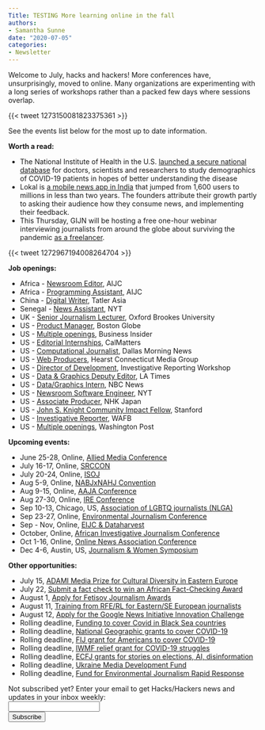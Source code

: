 ```yaml
---
Title: TESTING More learning online in the fall
authors: 
- Samantha Sunne
date: "2020-07-05"
categories:
- Newsletter
---
```


Welcome to July, hacks and hackers! More conferences have, unsurprisingly, moved to online. Many organizations are experimenting with a long series of workshops rather than a packed few days where sessions overlap.

{{< tweet 1273150081823375361 >}}

See the events list below for the most up to date information.

**Worth a read:**

* The National Institute of Health in the U.S. [launched a secure national database](https://ncats.nih.gov/news/releases/2020/NIH-launches-analytics-platform-to-harness-nationwide-COVID-19-patient-data-to-speed-treatments) for doctors, scientists and researchers to study demographics of COVID-19 patients in hopes of better understanding the disease
* Lokal is [a mobile news app in India](https://www.niemanlab.org/2020/06/to-crack-indias-diverse-and-massive-local-news-markets-lokal-started-asking-users-what-they-actually-wanted/) that jumped from 1,600 users to millions in less than two years. The founders attribute their growth partly to asking their audience how they consume news, and implementing their feedback.
* This Thursday, GIJN will be hosting a free one-hour webinar interviewing journalists from around the globe about surviving the pandemic [as a freelancer](https://us02web.zoom.us/webinar/register/WN_zzJlh54DQM6p9UiCqaaPdA?mc_cid=7c412af840&mc_eid=527b5eb6fb).

{{< tweet 1272967194008264704 >}}

**Job openings:**

* Africa - [Newsroom Editor](https://journalism.co.za/aijc-seeks-programming-assistant-newsroom-editor-and-sub-editor/), AIJC
* Africa - [Programming Assistant](https://journalism.co.za/aijc-seeks-programming-assistant-newsroom-editor-and-sub-editor/), AIJC
* China - [Digital Writer](https://tatlerasia.com/career/digital-writer-hong-kong/), Tatler Asia
* Senegal - [News Assistant](https://ijnet.org/en/opportunity/new-york-times-seeks-news-assistant-senegal), NYT
* UK - [Senior Journalism Lecturer](https://www.cisionjobs.co.uk/job/100861/oxford-brookes-university-senior-lecturer-in-journalism/), Oxford Brookes University
* US - [Product Manager](https://bostonglobemediapartners.applytojob.com/apply/tJj1f6olvF/Product-Manager-Globecom), Boston Globe
* US - [Multiple openings](https://twitter.com/robaeprice/status/1278745009181741057), Business Insider
* US - [Editorial Internships](https://talkingbiznews.com/biz-news-help-wanted/internships-at-calmatters/), CalMatters
* US - [Computational Journalist](https://www.ire.org/archives/jobs/job/computational-journalist-3), Dallas Morning News
* US - [Web Producers](https://careers.journalists.org/jobs/13691249/web-producers), Hearst Connecticut Media Group
* US - [Director of Development](https://investigativereportingworkshop.org/about-irw/ddposition/), Investigative Reporting Workshop
* US - [Data & Graphics Deputy Editor](https://talkingbiznews.com/biz-news-help-wanted/la-times-seeks-deputy-editor-data-and-graphics/), LA Times
* US - [Data/Graphics Intern](https://gist.github.com/freejoe76/569d08fd4f41da646cec06883a4d559c), NBC News
* US - [Newsroom Software Engineer](https://nytimes.wd5.myworkdayjobs.com/News/job/New-York-NY/Newsroom-Software-Engineer---Elections--Temporary-_REQ-007798), NYT
* US - [Associate Producer](https://careerservices.nyujournalism.org/job/2020-06-29/associate-producer-8/), NHK Japan
* US - [John S. Knight Community Impact Fellow](https://jsk.stanford.edu/become-a-fellow/), Stanford
* US - [Investigative Reporter](https://www.ire.org/archives/jobs/job/investigative-reporter-50), WAFB
* US - [Multiple openings](https://talkingbiznews.com/biz-news-help-wanted/washington-post-opens-14-new-positions-on-the-graphics-and-design-teams/), Washington Post

**Upcoming events:**

* June 25-28, Online, [Allied Media Conference](https://amc.alliedmedia.org/)
* July 16-17, Online, [SRCCON](https://srccon.org/)
* July 20-24, Online, [ISOJ](https://isoj.org/symposia/2020/)
* Aug 5-9, Online, [NABJxNAHJ Convention](https://www.nabjnahjconvention.com/index.cfm)
* Aug 9-15, Online, [AAJA Conference](https://www.aaja20.org)
* Aug 27-30, Online, [IRE Conference](https://www.ire.org/events-and-training/event/4125)
* Sep 10-13, Chicago, US, [Association of LGBTQ journalists (NLGA)](https://www.nlgja.org/2020/speakers/)
* Sep 23-27, Online, [Environmental Journalism Conference](https://conference.sej.org)
* Sep - Nov, Online, [EIJC & Dataharvest](https://dataharvest.eu/)
* October, Online, [African Investigative Journalism Conference](https://journalism.co.za/aijc/)
* Oct 1-16, Online, [Online News Association Conference](https://journalists.org/conference/)
* Dec 4-6, Austin, US, [Journalism & Women Symposium](https://jaws.org/conference/)

**Other opportunities:**

* July 15, [ADAMI Media Prize for Cultural Diversity in Eastern Europe](https://www.adamimediaprize.eu/news/2020/4/7/adami-media-prize-competition-2020-is-open)
* July 22, [Submit a fact check to win an African Fact-Checking Award](https://africacheck.org/how-to-fact-check/the-african-fact-checking-awards/)
* August 1, [Apply for Fetisov Journalism Awards](https://fjawards.com/how-to-enter)
* August 11, [Training from RFE/RL for Eastern/SE European journalists](https://pressroom.rferl.org/call-for-applications-vaclav-havel-journalism-fellowship-2020-2021#:~:text=Deadline%20for%20applications%3A%20August%2011,profession%20in%20support%20of%20pluralism.)
* August 12, [Apply for the Google News Initiative Innovation Challenge](https://newsinitiative.withgoogle.com/innovation-challenges/how-to-apply/NA/)
* Rolling deadline, [Funding to cover Covid in Black Sea countries](https://www.gmfus.org/program/black-sea-trust-regional-cooperation)
* Rolling deadline, [National Geographic grants to cover COVID-19](https://twitter.com/BradfordPearson/status/1243680491208925184?s=19)
* Rolling deadline, [FIJ grant for Americans to cover COVID-19](https://investigate.submittable.com/submit/163797/coronavirus-rolling-grant-for-u-s-freelancers)
* Rolling deadline, [IWMF relief grant for COVID-19 struggles](https://iwmf.submittable.com/submit/41e7f7ce-db40-4ff6-873f-e24450e27497/journalism-relief-fund-english)
* Rolling deadline, [ECFJ](https://www.eyebeam.org/eyebeam-center-for-the-future-of-journalism/)[ grants for stories on elections, AI, disinformation](https://www.eyebeam.org/eyebeam-center-for-the-future-of-journalism/)
* Rolling deadline, [Ukraine Media Development Fund](http://ijnet.org/en/opportunities/media-development-grants-available-ukraine)
* Rolling deadline, [Fund for Environmental Journalism Rapid Response](https://www.sej.org/initiatives/fund-for-environmental-journalism)

<div id="mc_embed_signup"><form id="mc-embedded-subscribe-form" class="validate" action="//hackshackers.us1.list-manage.com/subscribe/post?u=c56f2e53d5ed6ef87f8aaa75c&amp;id=fb2bc6f10b" method="post" name="mc-embedded-subscribe-form" novalidate="" target="_blank">

<div id="mc_embed_signup_scroll">

<div class="mc-field-group"><label for="mce-EMAIL">Not subscribed yet? Enter your email to get Hacks/Hackers news and updates in your inbox weekly:  </label></div>

<div class="mc-field-group"><input id="mce-EMAIL" class="required email" name="EMAIL" type="email" value="" /></div>

<!-- real people should not fill this in and expect good things - do not remove this or risk form bot signups-->

<div style="position: absolute; left: -5000px;"><input tabindex="-1" name="b_c56f2e53d5ed6ef87f8aaa75c_fb2bc6f10b" type="text" value="" /></div>

<div class="clear"><input id="mc-embedded-subscribe" class="button" name="subscribe" type="submit" value="Subscribe" /></div>

</div>

</form></div>

<!--End mc_embed_signup-->

<meta name="twitter:card" content="summary">

<meta name="twitter:image:src" content="https://hackshackers.com/content-images/about/hackshackers_logomark.png">
